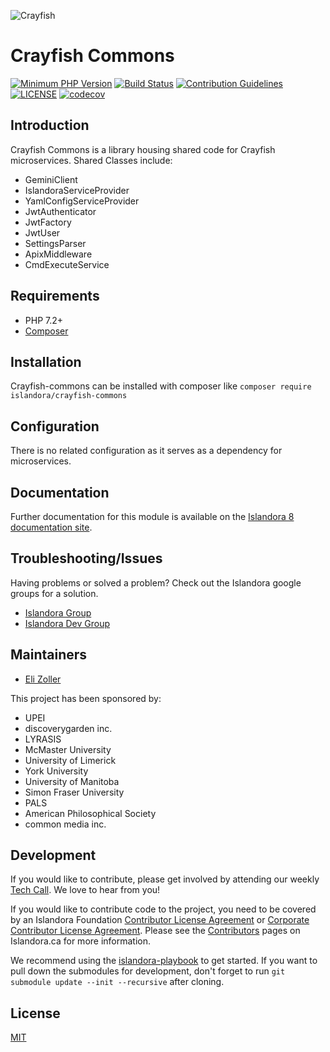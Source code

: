 
![Crayfish](https://user-images.githubusercontent.com/2371345/48163075-11c6cf80-e2b5-11e8-8b5b-991b366014a5.png)
# Crayfish Commons

[![Minimum PHP Version](https://img.shields.io/badge/php-%3E%3D%207.3-8892BF.svg?style=flat-square)](https://php.net/)
[![Build Status](https://github.com/islandora/crayfish-commons/actions/workflows/build-dev.yml/badge.svg)](https://github.com/Islandora/crayfish-commons/actions)
[![Contribution Guidelines](http://img.shields.io/badge/CONTRIBUTING-Guidelines-blue.svg)](./CONTRIBUTING.md)
[![LICENSE](https://img.shields.io/badge/license-MIT-blue.svg?style=flat-square)](./LICENSE)
[![codecov](https://codecov.io/gh/Islandora/Crayfish-Commons/branch/dev/graphs/badge.svg?branch=dev)](https://codecov.io/gh/Islandora/Crayfish-Commons)


## Introduction

Crayfish Commons is a library housing shared code for Crayfish microservices.
Shared Classes include:
* GeminiClient
* IslandoraServiceProvider
* YamlConfigServiceProvider
* JwtAuthenticator
* JwtFactory
* JwtUser
* SettingsParser
* ApixMiddleware
* CmdExecuteService

## Requirements

* PHP 7.2+
* [Composer](https://getcomposer.org/)

## Installation
Crayfish-commons can be installed with composer like `composer require islandora/crayfish-commons`

## Configuration
There is no related configuration as it serves as a dependency for  microservices.

## Documentation

Further documentation for this module is available on the [Islandora 8 documentation site](https://islandora.github.io/documentation/).


## Troubleshooting/Issues

Having problems or solved a problem? Check out the Islandora google groups for a solution.

* [Islandora Group](https://groups.google.com/forum/?hl=en&fromgroups#!forum/islandora)
* [Islandora Dev Group](https://groups.google.com/forum/?hl=en&fromgroups#!forum/islandora-dev)

## Maintainers

* [Eli Zoller](https://github.com/elizoller)

This project has been sponsored by:
* UPEI
* discoverygarden inc.
* LYRASIS
* McMaster University
* University of Limerick
* York University
* University of Manitoba
* Simon Fraser University
* PALS
* American Philosophical Society
* common media inc.

## Development

If you would like to contribute, please get involved by attending our weekly [Tech Call](https://github.com/Islandora/documentation/wiki). We love to hear from you!

If you would like to contribute code to the project, you need to be covered by an Islandora Foundation [Contributor License Agreement](http://islandora.ca/sites/default/files/islandora_cla.pdf) or [Corporate Contributor License Agreement](http://islandora.ca/sites/default/files/islandora_ccla.pdf). Please see the [Contributors](http://islandora.ca/resources/contributors) pages on Islandora.ca for more information.

We recommend using the [islandora-playbook](https://github.com/Islandora-Devops/islandora-playbook) to get started. If you want to pull down the submodules for development, don't forget to run `git submodule update --init --recursive` after cloning.

## License

[MIT](./LICENSE)



